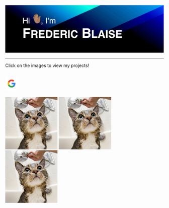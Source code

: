 <img src="images/animated-github-banner.gif" alt="Greetings!">

---

Click on the images to view my projects!

[<img alt="alt_text" width="40px" src="images/image.png" />](https://www.google.com/)
---
<p float="left">
  <img src="images/img1.png" width="33%" />
  <img src="images/img2.png" width="33%" /> 
  <img src="images/img3.png" width="33%" />
</p>
